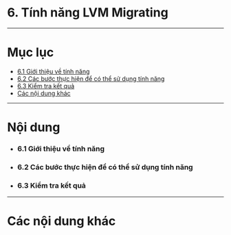 # 6. Tính năng LVM Migrating

____

# Mục lục


- [6.1 Giới thiệu về tính năng](#about)
- [6.2 Các bước thực hiện để có thể sử dụng tính năng](#set-up)
- [6.3 Kiểm tra kết quả](#check-result)
- [Các nội dung khác](#content-others)

____

# <a name="content">Nội dung</a>

- ### <a name="about">6.1 Giới thiệu về tính năng</a>
- ### <a name="set-up">6.2 Các bước thực hiện để có thể sử dụng tính năng</a>
- ### <a name="check-result">6.3 Kiểm tra kết quả</a>


____

# <a name="content-others">Các nội dung khác</a>
